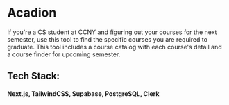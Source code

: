 # Acadion
If you're a CS student at CCNY and figuring out your courses for the next semester, use this tool to find the specific courses you are required to graduate.
This tool includes a course catalog with each course's detail and a course finder for upcoming semester.  

## Tech Stack:
#### Next.js, TailwindCSS, Supabase, PostgreSQL, Clerk

